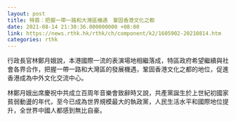 ```yaml
---
layout: post
title: 特首：把握一帶一路和大灣區機遇　鞏固香港文化之都
date: 2021-08-14 21:30:36.000000000 +08:00
link: https://news.rthk.hk/rthk/ch/component/k2/1605902-20210814.htm
categories: rthk
---
```


行政長官林鄭月娥說，本港國際一流的表演場地相繼落成，特區政府希望繼續與社會各界合作，把握一帶一路和大灣區的發展機遇，鞏固香港文化之都的地位，促進香港成為中外文化交流中心。

林鄭月娥出席慶祝中共成立百周年音樂會致辭時又說，共產黨誕生於上世紀初國家貧弱動盪的年代，至今已成為世界規模最大的執政黨，人民生活水平和國際地位提升，全世界中國人都感到無比自豪。
